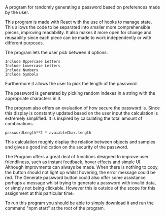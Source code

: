 A program for randomly generating a password based on preferences made by the user.

This program is made with React with the use of hooks to manage state. This allows the code to be separated into smaller more comprehensible pieces, improving readability. It also makes it more open for change and reusability since each piece can be made to work independently or with different purposes. 

The program lets the user pick between 4 options:

    Include Uppercase Letters
    Include Lowercase Letters
    Include Numbers
    Include Symbols

Furthermore it allows the user to pick the length of the password. 

The password is generated by picking random indexes in a string with the appropriate characters in it.

The program also offers an evaluation of how secure the password is. Since this display is constantly updated based on the user input the calculation is extremely simplified. It is inspired by calculating the total amount of combinations.

    passwordLength**2 * avaiableChar.length

This calculation roughly display the relation between objects and samples and gives a good indication on the security of the password.

The Program offers a great deal of functions designed to improve user friendliness, such as instant feedback, hover effects and simple UI. Although improvments can always be made. When there is nothing to copy, the button should not light up whilst hovering, the error message could be red. The Generate password button could also offer some assistance perhaps a message whilst trying to generate a password with invalid data, or simply not being clickable. However this is outside of the scope for this assignment at this particular time.

To run this program you should be able to simply download it and run the command "npm start" at the root of the program.
